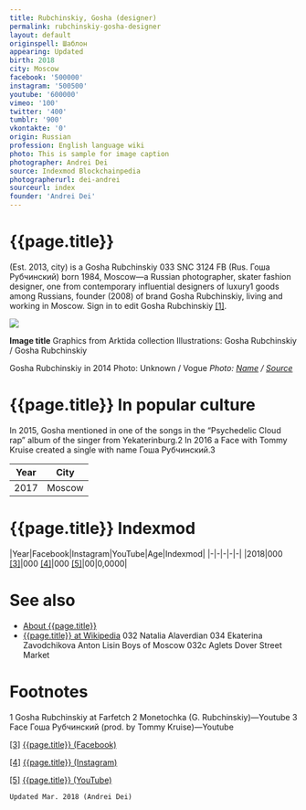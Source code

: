 ```yaml
---
title: Rubchinskiy, Gosha (designer)
permalink: rubchinskiy-gosha-designer
layout: default
originspell: Шаблон
appearing: Updated
birth: 2018
city: Moscow
facebook: '500000'
instagram: '500500'
youtube: '600000'
vimeo: '100'
twitter: '400'
tumblr: '900'
vkontakte: '0'
origin: Russian
profession: English language wiki
photo: This is sample for image caption
photographer: Andrei Dei
source: Indexmod Blockchainpedia
photographerurl: dei-andrei
sourceurl: index
founder: 'Andrei Dei'
---
```


# {{page.title}}

(Est. 2013, city) is a Gosha Rubchinskiy  033  SNC  3124  FB (Rus. Гоша Рубчинский) born 1984, Moscow—a Russian photographer, skater fashion designer, one from contemporary influential designers of luxury1 goods among Russians, founder (2008) of brand Gosha Rubchinskiy, living and working in Moscow. Sign in to edit Gosha Rubchinskiy <span id="a1">[\[1\]](#f1)</span>.

![](/encyclopedia/images/image-name.jpg)

**Image title**
Graphics from Arktida collection
Illustrations: Gosha Rubchinskiy / Gosha Rubchinskiy

Gosha Rubchinskiy in 2014
Photo: Unknown / Vogue
*Photo: [Name](index) / [Source](index)*

# {{page.title}} In popular culture
In 2015, Gosha mentioned in one of the songs in the “Psychedelic Cloud rap” album of the singer from Yekaterinburg.2 In 2016 a Face with Tommy Kruise created a single with name Гоша Рубчинский.3

|Year|City|
|-|-|
|2017|Moscow|

# {{page.title}} Indexmod

|Year|Facebook|Instagram|YouTube|Age|Indexmod|
|-|-|-|-|-|
|2018|000 <span id="a3">[\[3\]](#f3)</span>|000 <span id="a4">[\[4\]](#f4)</span>|000 <span id="a5">[\[5\]](#f5)</span>|00|0,0000|


# See also

+ [About {{page.title}}](index)
+ [{{page.title}} at Wikipedia](index)
032  Natalia Alaverdian
 034  Ekaterina Zavodchikova
Anton Lisin
Boys of Moscow
032с
Aglets
Dover Street Market

# Footnotes

1 Gosha Rubchinskiy at Farfetch
2 Monetochka (G. Rubchinskiy)—Youtube
3 Face Гоша Рубчинский (prod. by Tommy Kruise)—Youtube

[[3]](#a3) <span id="f3"></span> [{{page.title}} (Facebook)](index)

[[4]](#a4) <span id="f4"></span> [{{page.title}} (Instagram)](index)

[[5]](#a5) <span id="f5"></span> [{{page.title}} (YouTube)](index)

`Updated Mar. 2018 (Andrei Dei)`
